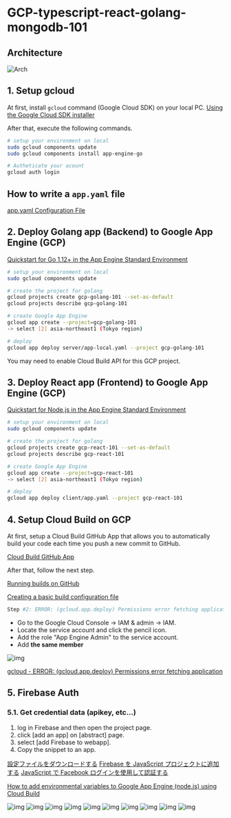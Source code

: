 # GCP-typescript-react-golang-mongodb-101

## Architecture

![Arch](./img/Architecture.png)

## 1. Setup gcloud

At first, install `gcloud` command (Google Cloud SDK) on your local PC.
[Using the Google Cloud SDK installer](https://cloud.google.com/sdk/docs/downloads-interactive)

After that, execute the following commands.

```bash
# setup your environment on local
sudo gcloud components update
sudo gcloud components install app-engine-go

# Autheticate your acount
gcloud auth login
```

## How to write a `app.yaml` file

[app.yaml Configuration File](https://cloud.google.com/appengine/docs/standard/go/config/appref)

## 2. Deploy Golang app (Backend) to Google App Engine (GCP)

[Quickstart for Go 1.12+ in the App Engine Standard Environment](https://cloud.google.com/appengine/docs/standard/go/quickstart)

```bash
# setup your environment on local
sudo gcloud components update

# create the project for golang
gcloud projects create gcp-golang-101 --set-as-default
gcloud projects describe gcp-golang-101

# create Google App Engine
gcloud app create --project=gcp-golang-101
-> select [2] asia-northeast1 (Tokyo region)

# deploy
gcloud app deploy server/app-local.yaml --project gcp-golang-101
```

You may need to enable Cloud Build API for this GCP project.

## 3. Deploy React app (Frontend) to Google App Engine (GCP)

[Quickstart for Node.js in the App Engine Standard Environment](https://cloud.google.com/appengine/docs/standard/nodejs/quickstart)

```bash
# setup your environment on local
sudo gcloud components update

# create the project for golang
gcloud projects create gcp-react-101 --set-as-default
gcloud projects describe gcp-react-101

# create Google App Engine
gcloud app create --project=gcp-react-101
-> select [2] asia-northeast1 (Tokyo region)

# deploy
gcloud app deploy client/app.yaml --project gcp-react-101
```

## 4. Setup Cloud Build on GCP

At first, setup a Cloud Build GitHub App that allows you to automatically build your code each time you push a new commit to GitHub.

[Cloud Build GitHub App](https://github.com/marketplace/google-cloud-build)

After that, follow the next step.

[Running builds on GitHub](https://cloud.google.com/cloud-build/docs/run-builds-on-github)

[Creating a basic build configuration file](https://cloud.google.com/cloud-build/docs/configuring-builds/create-basic-configuration)

```bash
Step #2: ERROR: (gcloud.app.deploy) Permissions error fetching application [apps/gcp-react-101]. Please make sure you are using the correct project ID and that you have permission to view applications on the project.
```

- Go to the Google Cloud Console -> IAM & admin -> IAM.
- Locate the service account and click the pencil icon.
- Add the role "App Engine Admin" to the service account.
- Add **the same member**

![img](./img/GCP-IAM.png)

[gcloud - ERROR: (gcloud.app.deploy) Permissions error fetching application](https://stackoverflow.com/questions/56126481/gcloud-error-gcloud-app-deploy-permissions-error-fetching-application)

## 5. Firebase Auth

### 5.1. Get credential data (apikey, etc...)

1. log in Firebase and then open the project page.
2. click [add an app] on [abstract] page.
3. select [add Firebase to webapp].
4. Copy the snippet to an app.

[設定ファイルをダウンロードする](https://support.google.com/firebase/answer/7015592)
[Firebase を JavaScript プロジェクトに追加する](https://firebase.google.com/docs/web/setup?hl=ja)
[JavaScript で Facebook ログインを使用して認証する](https://firebase.google.com/docs/auth/web/facebook-login?hl=ja)

[How to add environmental variables to Google App Engine (node.js) using Cloud Build](https://medium.com/@brian.young.pro/how-to-add-environmental-variables-to-google-app-engine-node-js-using-cloud-build-5ce31ee63d7)

![img](./img/Facebook-for-Developers-1.png)
![img](./img/Facebook-for-Developers-2.png)
![img](./img/Facebook-for-Developers-3.png)
![img](./img/Facebook-for-Developers-4.png)
![img](./img/firebase-auth-2.png)
![img](./img/Facebook-for-Developers-5.png)
![img](./img/firebase-auth-3.png)
![img](./img/firebase-auth-1.png)
![img](./img/gcp-cloudbuild-1.png)
![img](./img/gcp-cloudbuild-2.png)
